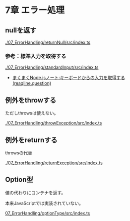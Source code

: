 # 7章 エラー処理

## nullを返す

[./07_ErrorHandling/returnNull/src/index.ts](./07_ErrorHandling/returnNull/src/index.ts)

### 参考：標準入力を取得する

[./07_ErrorHandling/standardInput/src/index.ts](./07_ErrorHandling/standardInput/src/index.ts)

- [まくまくNode.jsノート:キーボードからの入力を取得する (reaqline.question)](https://maku77.github.io/nodejs/io/readline-from-keyboard.html)

## 例外をthrowする

ただしthrowsは使えない。

[./07_ErrorHandling/throwException/src/index.ts](./07_ErrorHandling/throwException/src/index.ts)

## 例外をreturnする

throwsの代替

[./07_ErrorHandling/returnException/src/index.ts](./07_ErrorHandling/returnException/src/index.ts)

## Option型

値の代わりにコンテナを返す。

本来JavaScriptでは実装されていない。

[07_ErrorHandling/optionType/src/index.ts](07_ErrorHandling/optionType/src/index.ts)